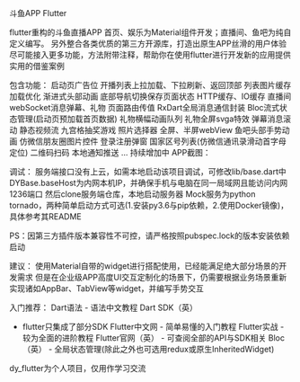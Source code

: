 斗鱼APP
Flutter

flutter重构的斗鱼直播APP
首页、娱乐为Material组件开发；直播间、鱼吧为纯自定义编写。
另外整合各类优质的第三方开源库，打造出原生APP丝滑的用户体验
尽可能接入更多功能，方法附带注释，帮助你在使用flutter进行开发新的应用提供实用的借鉴案例

包含功能：
启动页广告位
开播列表上拉加载、下拉刷新、返回顶部
列表图片缓存加载优化
渐进式头部动画
底部导航切换保存页面状态
HTTP缓存、IO缓存
直播间webSocket消息弹幕、礼物
页面路由传值
RxDart全局消息通信封装
Bloc流式状态管理(启动页预加载首页数据)
礼物横幅动画队列
礼物全屏svga特效
弹幕消息滚动
静态视频流
九宫格抽奖游戏
照片选择器
全屏、半屏webView
鱼吧头部手势动画
仿微信朋友圈图片控件
登录注册弹窗
国家区号列表(仿微信通讯录滑动首字母定位)
二维码扫码
本地通知推送
...
持续增加中
APP截图：
           
调试：
服务端接口没有上云，如需本地启动该项目调试，可修改lib/base.dart中DYBase.baseHost为内网本机IP，并确保手机与电脑在同一局域网且能访问内网1236端口
然后clone服务端仓库，本地启动服务器
Mock服务为python tornado，两种简单启动方式可选(1.安装py3.6与pip依赖，2.使用Docker镜像)，具体参考其README

PS：因第三方插件版本兼容性不可控，请严格按照pubspec.lock的版本安装依赖启动

建议：
使用Material自带的widget进行搭配使用，已经能满足绝大部分场景的开发需求
但是在企业级APP高度UI交互定制化的场景下，仍需要根据业务场景重新实现诸如AppBar、TabView等widget，并编写手势交互

入门推荐：
Dart语法 - 语法中文教程
Dart SDK（英）
- flutter只集成了部分SDK
Flutter中文网 - 简单易懂的入门教程
Flutter实战 - 较为全面的进阶教程
Flutter官网（英） - 可查阅全部的API与SDK相关
Bloc（英） - 全局状态管理(除此之外也可选用redux或原生InheritedWidget)

dy_flutter为个人项目，仅用作学习交流
